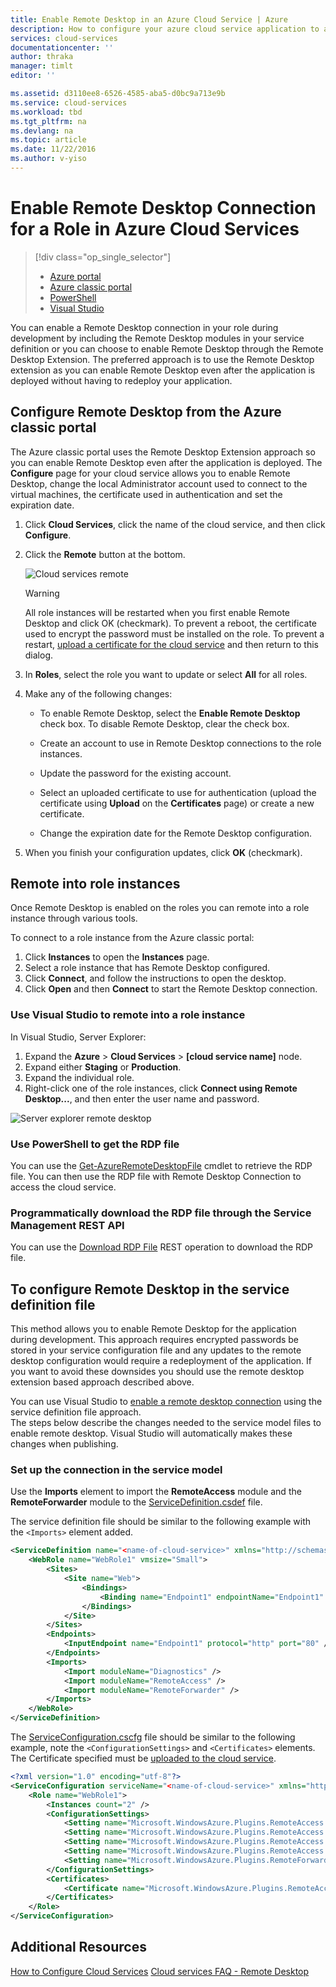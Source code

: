 ```yaml
---
title: Enable Remote Desktop in an Azure Cloud Service | Azure
description: How to configure your azure cloud service application to allow remote desktop connections
services: cloud-services
documentationcenter: ''
author: thraka
manager: timlt
editor: ''

ms.assetid: d3110ee8-6526-4585-aba5-d0bc9a713e9b
ms.service: cloud-services
ms.workload: tbd
ms.tgt_pltfrm: na
ms.devlang: na
ms.topic: article
ms.date: 11/22/2016
ms.author: v-yiso
---
```


# Enable Remote Desktop Connection for a Role in Azure Cloud Services

>[!div class="op_single_selector"]
> * [Azure portal](./cloud-services-role-enable-remote-desktop-new-portal.md)
> * [Azure classic portal](./cloud-services-role-enable-remote-desktop.md)
> * [PowerShell](./cloud-services-role-enable-remote-desktop-powershell.md)
> * [Visual Studio](../vs-azure-tools-remote-desktop-roles.md)

You can enable a Remote Desktop connection in your role during development by including the Remote Desktop modules in your service definition or you can choose to enable Remote Desktop through the Remote Desktop Extension. The preferred approach is to use the Remote Desktop extension as you can enable Remote Desktop even after the application is deployed without having to redeploy your application. 

## Configure Remote Desktop from the Azure classic portal
The Azure classic portal uses the Remote Desktop Extension approach so you can enable Remote Desktop even after the application is deployed. The **Configure** page for your cloud service allows you to enable Remote Desktop, change the local Administrator account used to connect to the virtual machines, the certificate used in authentication and set the expiration date.

1. Click **Cloud Services**, click the name of the cloud service, and then click **Configure**.
2. Click the **Remote** button at the bottom.

    ![Cloud services remote](./media/cloud-services-role-enable-remote-desktop/CloudServices_Remote.png)

   > [!WARNING]
   > All role instances will be restarted when you first enable Remote Desktop and click OK (checkmark). To prevent a reboot, the certificate used to encrypt the password must be installed on the role. To prevent a restart, [upload a certificate for the cloud service](cloud-services-configure-ssl-certificate.md#step-3-upload-a-certificate) and then return to this dialog.

3. In **Roles**, select the role you want to update or select **All** for all roles.

4. Make any of the following changes:

    - To enable Remote Desktop, select the **Enable Remote Desktop** check box. To disable Remote Desktop, clear the check box.

    - Create an account to use in Remote Desktop connections to the role instances.

    - Update the password for the existing account.

    - Select an uploaded certificate to use for authentication (upload the certificate using **Upload** on the **Certificates** page) or create a new certificate. 

    - Change the expiration date for the Remote Desktop configuration.

5. When you finish your configuration updates, click **OK** (checkmark).

## Remote into role instances
Once Remote Desktop is enabled on the roles you can remote into a role instance through various tools.

To connect to a role instance from the Azure classic portal:

1. Click **Instances** to open the **Instances** page.
2. Select a role instance that has Remote Desktop configured.
3. Click **Connect**, and follow the instructions to open the desktop.
4. Click **Open** and then **Connect** to start the Remote Desktop connection.

### Use Visual Studio to remote into a role instance

In Visual Studio, Server Explorer:

1. Expand the **Azure** > **Cloud Services** > **[cloud service name]** node.
2. Expand either **Staging** or **Production**.
3. Expand the individual role.
4. Right-click one of the role instances, click **Connect using Remote Desktop...**, and then enter the user name and password. 

![Server explorer remote desktop](./media/cloud-services-role-enable-remote-desktop/ServerExplorer_RemoteDesktop.png)

### Use PowerShell to get the RDP file
You can use the [Get-AzureRemoteDesktopFile](https://msdn.microsoft.com/zh-cn/library/azure/dn495261.aspx) cmdlet to retrieve the RDP file. You can then use the RDP file with Remote Desktop Connection to access the cloud service.

### Programmatically download the RDP file through the Service Management REST API
You can use the [Download RDP File](https://msdn.microsoft.com/zh-cn/library/jj157183.aspx) REST operation to download the RDP file. 

## To configure Remote Desktop in the service definition file

This method allows you to enable Remote Desktop for the application during development. This approach requires encrypted passwords be stored in your service configuration file and any updates to the remote desktop configuration would require a redeployment of the application. If you want to avoid these downsides you should use the remote desktop extension based approach described above.  

You can use Visual Studio to [enable a remote desktop connection](../vs-azure-tools-remote-desktop-roles.md) using the service definition file approach.  
The steps below describe the changes needed to the service model files to enable remote desktop. Visual Studio will automatically makes these changes when publishing.

### Set up the connection in the service model 
Use the **Imports** element to import the **RemoteAccess** module and the **RemoteForwarder** module to the [ServiceDefinition.csdef](./cloud-services-model-and-package.md#csdef) file.

The service definition file should be similar to the following example with the `<Imports>` element added.

```xml
<ServiceDefinition name="<name-of-cloud-service>" xmlns="http://schemas.microsoft.com/ServiceHosting/2008/10/ServiceDefinition" schemaVersion="2013-03.2.0">
    <WebRole name="WebRole1" vmsize="Small">
        <Sites>
            <Site name="Web">
                <Bindings>
                    <Binding name="Endpoint1" endpointName="Endpoint1" />
                </Bindings>
            </Site>
        </Sites>
        <Endpoints>
            <InputEndpoint name="Endpoint1" protocol="http" port="80" />
        </Endpoints>
        <Imports>
            <Import moduleName="Diagnostics" />
            <Import moduleName="RemoteAccess" />
            <Import moduleName="RemoteForwarder" />
        </Imports>
    </WebRole>
</ServiceDefinition>
```
The [ServiceConfiguration.cscfg](./cloud-services-model-and-package.md#cscfg) file should be similar to the following example, note the `<ConfigurationSettings>` and `<Certificates>` elements. The Certificate specified must be [uploaded to the cloud service](./cloud-services-how-to-create-deploy.md#how-to-upload-a-certificate-for-a-cloud-service).

```xml
<?xml version="1.0" encoding="utf-8"?>
<ServiceConfiguration serviceName="<name-of-cloud-service>" xmlns="http://schemas.microsoft.com/ServiceHosting/2008/10/ServiceConfiguration" osFamily="3" osVersion="*" schemaVersion="2013-03.2.0">
    <Role name="WebRole1">
        <Instances count="2" />
        <ConfigurationSettings>
            <Setting name="Microsoft.WindowsAzure.Plugins.RemoteAccess.Enabled" value="true" />
            <Setting name="Microsoft.WindowsAzure.Plugins.RemoteAccess.AccountUsername" value="[name-of-user-account]" />
            <Setting name="Microsoft.WindowsAzure.Plugins.RemoteAccess.AccountEncryptedPassword" value="[base-64-encrypted-user-password]" />
            <Setting name="Microsoft.WindowsAzure.Plugins.RemoteAccess.AccountExpiration" value="[certificate-expiration]" />
            <Setting name="Microsoft.WindowsAzure.Plugins.RemoteForwarder.Enabled" value="true" />
        </ConfigurationSettings>
        <Certificates>
            <Certificate name="Microsoft.WindowsAzure.Plugins.RemoteAccess.PasswordEncryption" thumbprint="[certificate-thumbprint]" thumbprintAlgorithm="sha1" />
        </Certificates>
    </Role>
</ServiceConfiguration>
```

## Additional Resources
[How to Configure Cloud Services](./cloud-services-how-to-configure.md)
[Cloud services FAQ - Remote Desktop](./cloud-services-faq.md#remote-desktop)
